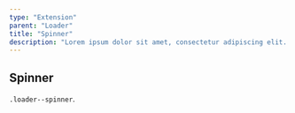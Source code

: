 ```yaml
---
type: "Extension"
parent: "Loader"
title: "Spinner"
description: "Lorem ipsum dolor sit amet, consectetur adipiscing elit. Nunc tempus laoreet leo sit amet iaculis."
---
```


## Spinner

`.loader--spinner`.

<demo>
  <demovanilla src="inline/demo/loader/spinner">
  </demovanilla>
</demo>
